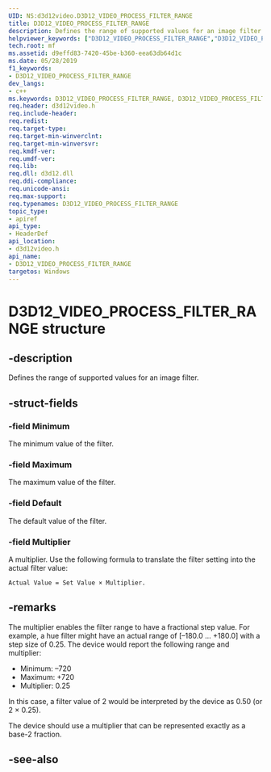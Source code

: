 ```yaml
---
UID: NS:d3d12video.D3D12_VIDEO_PROCESS_FILTER_RANGE
title: D3D12_VIDEO_PROCESS_FILTER_RANGE
description: Defines the range of supported values for an image filter.
helpviewer_keywords: ["D3D12_VIDEO_PROCESS_FILTER_RANGE","D3D12_VIDEO_PROCESS_FILTER_RANGE",""]
tech.root: mf
ms.assetid: d9effd83-7420-45be-b360-eea63db64d1c
ms.date: 05/28/2019
f1_keywords:
- D3D12_VIDEO_PROCESS_FILTER_RANGE
dev_langs:
- c++
ms.keywords: D3D12_VIDEO_PROCESS_FILTER_RANGE, D3D12_VIDEO_PROCESS_FILTER_RANGE,
req.header: d3d12video.h
req.include-header: 
req.redist: 
req.target-type: 
req.target-min-winverclnt: 
req.target-min-winversvr: 
req.kmdf-ver: 
req.umdf-ver: 
req.lib: 
req.dll: d3d12.dll
req.ddi-compliance: 
req.unicode-ansi: 
req.max-support: 
req.typenames: D3D12_VIDEO_PROCESS_FILTER_RANGE
topic_type:
- apiref
api_type:
- HeaderDef
api_location:
- d3d12video.h
api_name:
- D3D12_VIDEO_PROCESS_FILTER_RANGE
targetos: Windows
---
```


# D3D12_VIDEO_PROCESS_FILTER_RANGE structure

## -description

Defines the range of supported values for an image filter.

## -struct-fields

### -field Minimum

The minimum value of the filter. 
 
### -field Maximum

The maximum value of the filter. 
 
### -field Default

The default value of the filter. 
 
### -field Multiplier
 
A multiplier. Use the following formula to translate the filter setting into the actual filter value: 

`Actual Value = Set Value × Multiplier.`

## -remarks

The multiplier enables the filter range to have a fractional step value. For example, a hue filter might have an actual range of [–180.0 ... +180.0] with a step size of 0.25. The device would report the following range and multiplier:

- Minimum: –720
- Maximum: +720
- Multiplier: 0.25

In this case, a filter value of 2 would be interpreted by the device as 0.50 (or 2 × 0.25).

The device should use a multiplier that can be represented exactly as a base-2 fraction.


## -see-also
